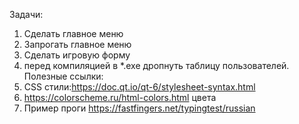 Задачи:
1. Сделать главное меню
2. Запрогать главное меню
3. Сделать игровую форму
4. перед компиляцией в *.exe дропнуть таблицу пользователей.
Полезные ссылки:
1. CSS стили:https://doc.qt.io/qt-6/stylesheet-syntax.html
2. https://colorscheme.ru/html-colors.html цвета
3. Пример проги https://fastfingers.net/typingtest/russian

